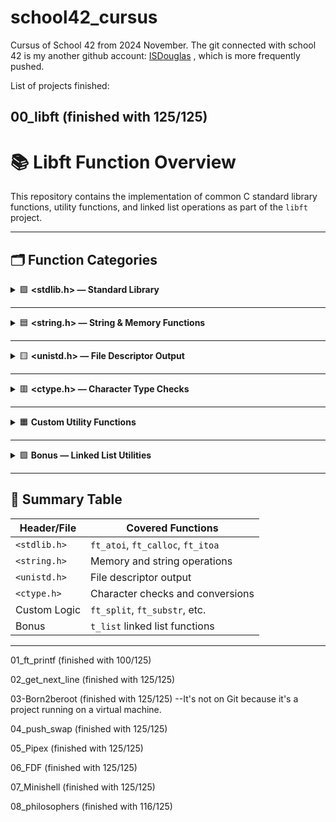 # school42_cursus
Cursus of School 42 from 2024 November. The git connected with school 42 is my another github account: [ISDouglas](https://github.com/ISDouglas/Ecole42_Cursus#) , which is more frequently pushed.

List of projects finished:

00_libft (finished with 125/125)
---

# 📚 Libft Function Overview

This repository contains the implementation of common C standard library functions, utility functions, and linked list operations as part of the `libft` project.

---

## 🗂️ Function Categories

<details>
<summary>🟩 <strong>&lt;stdlib.h&gt; — Standard Library</strong></summary>

| Function    | Description                      |
| ----------- | -------------------------------- |
| `ft_atoi`   | Convert string to int            |
| `ft_calloc` | Allocate zero-initialized memory |
| `ft_itoa`   | Convert int to string            |

</details>

---

<details>
<summary>🟦 <strong>&lt;string.h&gt; — String & Memory Functions</strong></summary>

| Function     | Description                         |
| ------------ | ----------------------------------- |
| `ft_bzero`   | Zero out memory                     |
| `ft_memchr`  | Find character in memory block      |
| `ft_memcmp`  | Compare memory blocks               |
| `ft_memcpy`  | Copy memory block                   |
| `ft_memmove` | Move memory block (handles overlap) |
| `ft_memset`  | Fill memory block                   |
| `ft_strchr`  | Find first occurrence in string     |
| `ft_strdup`  | Duplicate string                    |
| `ft_strjoin` | Join two strings                    |
| `ft_strlcat` | Append string with size limit       |
| `ft_strlcpy` | Copy string with size limit         |
| `ft_strlen`  | Get string length                   |
| `ft_strncmp` | Compare strings with size limit     |
| `ft_strnstr` | Locate substring within size        |
| `ft_strrchr` | Find last occurrence in string      |

</details>

---

<details>
<summary>🟨 <strong>&lt;unistd.h&gt; — File Descriptor Output</strong></summary>

| Function        | Description                      |
| --------------- | -------------------------------- |
| `ft_putchar_fd` | Output char to file descriptor   |
| `ft_putstr_fd`  | Output string to file descriptor |
| `ft_putendl_fd` | Output string + newline          |
| `ft_putnbr_fd`  | Output number to file descriptor |

</details>

---

<details>
<summary>🟥 <strong>&lt;ctype.h&gt; — Character Type Checks</strong></summary>

| Function     | Description        |
| ------------ | ------------------ |
| `ft_isalnum` | Alphanumeric check |
| `ft_isalpha` | Alphabetic check   |
| `ft_isascii` | ASCII check        |
| `ft_isdigit` | Digit check        |
| `ft_isprint` | Printable check    |
| `ft_tolower` | To lowercase       |
| `ft_toupper` | To uppercase       |

</details>

---

<details>
<summary>🟧 <strong>Custom Utility Functions</strong></summary>

| Function      | Description                            |
| ------------- | -------------------------------------- |
| `ft_split`    | Split string by delimiter              |
| `ft_striteri` | Apply function to each char (in-place) |
| `ft_strmapi`  | Map function to each char (new string) |
| `ft_strtrim`  | Trim characters from ends              |
| `ft_substr`   | Extract substring                      |

</details>

---

<details>
<summary>🟪 <strong>Bonus — Linked List Utilities</strong></summary>

| Function          | Description                     |
| ----------------- | ------------------------------- |
| `ft_lstnew`       | Create new list node            |
| `ft_lstadd_front` | Add node to front               |
| `ft_lstsize`      | Get list size                   |
| `ft_lstlast`      | Get last node                   |
| `ft_lstadd_back`  | Add node to end                 |
| `ft_lstdelone`    | Delete one node                 |
| `ft_lstclear`     | Clear list                      |
| `ft_lstiter`      | Iterate list and apply function |
| `ft_lstmap`       | Map list and return new list    |

</details>

---

## 📌 Summary Table

| Header/File  | Covered Functions                 |
| ------------ | --------------------------------- |
| `<stdlib.h>` | `ft_atoi`, `ft_calloc`, `ft_itoa` |
| `<string.h>` | Memory and string operations      |
| `<unistd.h>` | File descriptor output            |
| `<ctype.h>`  | Character checks and conversions  |
| Custom Logic | `ft_split`, `ft_substr`, etc.     |
| Bonus        | `t_list` linked list functions    |

---

01_ft_printf (finished with 100/125)

02_get_next_line (finished with 125/125)

03-Born2beroot (finished with 125/125) --It's not on Git because it's a project running on a virtual machine.

04_push_swap (finished with 125/125)

05_Pipex (finished with 125/125)

06_FDF (finished with 125/125)

07_Minishell (finished with 125/125)

08_philosophers (finished with 116/125)
